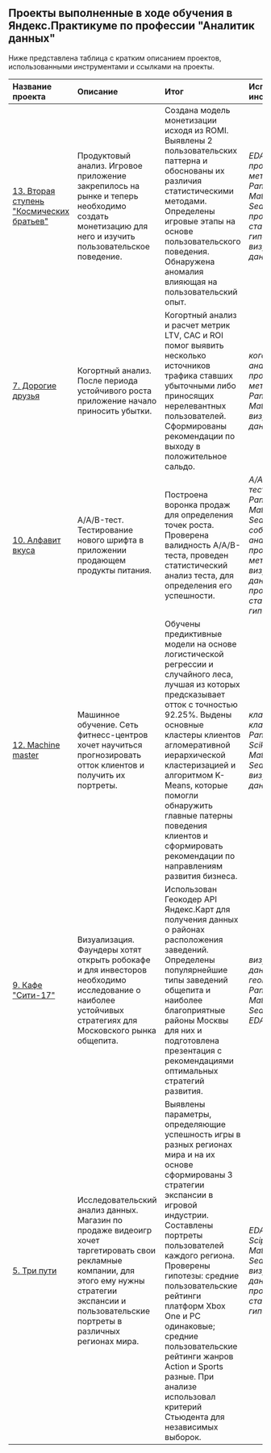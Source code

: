 ## Проекты выполненные в ходе обучения в Яндекс.Практикуме по профессии "Аналитик данных"

Ниже представлена таблица с кратким описанием проектов, использованными инструментами и ссылками на проекты.

| Название проекта | Описание | Итог | Используемые инструменты |
| :---------------------- | :---------------------- | :---------------------- | :---------------------- |
| [13. Вторая ступень "Космических братьев"](13-monetization-user_behavior) | Продуктовый анализ. Игровое приложение закрепилось на рынке и теперь необходимо создать монетизацию для него и изучить пользовательское поведение. | Создана модель монетизации исходя из ROMI. Выявлены 2 пользовательских паттерна и обоснованы их различия статистическими методами. Определены игровые этапы на основе пользовательского поведения. Обнаружена аномалия влияющая на пользовательский опыт. | *EDA*, *продуктовые метрики*, *Pandas*, *Scipy*, *Matplotlib*, *Seaborn*, *проверка статистических гипотез*, *визуализация данных* |
| [7. Дорогие друзья](7-cohor_analysis-metrics) | Когортный анализ. После периода устойчивого роста приложение начало приносить убытки. | Когортный анализ и расчет метрик LTV, CAC и ROI помог выявить несколько источников трафика ставших убыточными либо приносящих нерелевантных пользователей. Сформированы рекомендации по выходу в положительное сальдо. | *когортный анализ*, *продуктовые метрики*, *Pandas*, *Numpy*, *Matplotlib*, *визуализация данных* |
| [10. Алфавит вкуса](10-AAB-event_analytics-funnel) | A/A/B-тест. Тестирование нового шрифта в приложении продающем продукты питания. | Построена воронка продаж для определения точек роста. Проверена валидность A/A/B-теста, проведен статистический анализ теста, для определения его успешности. | *A/A/B-тестирование*, *Pandas*, *Scipy*, *Matplotlib*, *Seaborn*, *Plotly*, *событийная аналитика*, *продуктовые метрики*, *визуализация данных*, *проверка статистических гипотез* |
| [12. Machine master](12-prediction-сlustering) | Машинное обучение. Сеть фитнесс-центров хочет научиться прогнозировать отток клиентов и получить их портреты. | Обучены предиктивные модели на основе логистической регрессии и случайного леса, лучшая из которых предсказывает отток с точностью 92.25%. Выдены основные кластеры клиентов агломеративной иерархической кластеризацией и алгоритмом K-Means, которые помогли обнаружить главные патерны поведения клиентов и сформировать рекомендации по направлениям развития бизнеса. | *классификация*, *кластеризация*, *Pandas*, *Scipy*, *Scikit-learn*, *Matplotlib*, *Seaborn*, *EDA*, *визуализация данных* |
| [9. Кафе "Сити-17"](9-geocoding-visualization) | Визуализация. Фаундеры хотят открыть робокафе и для инвесторов необходимо исследование о наиболее устойчивых стратегиях для Московского рынка общепита. | Использован Геокодер API Яндекс.Карт для получения данных о районах расположения заведений. Определены популярнейшие типы заведений общепита и наиболее благоприятные районы Москвы для них и подготовлена презентация с рекомендациями оптимальных стратегий развития. | *визуализация данных*, *геокодинг*, *Pandas*, *Scipy*, *Matplotlib*, *Seaborn*, *Plotly*, *EDA* |
| [5. Три пути](5-EDA-stats) | Исследовательский анализ данных. Магазин по продаже видеоигр хочет таргетировать свои рекламные компании, для этого ему нужны стратегии экспансии и пользовательские портреты в различных регионах мира. | Выявлены параметры, определяющие успешность игры в разных регионах мира и на их основе сформированы 3 стратегии экспансии в игровой индустрии. Составлены портреты пользователей каждого региона. Проверены гипотезы: средние пользовательские рейтинги платформ Xbox One и PC одинаковые; средние пользовательские рейтинги жанров Action и Sports разные. При анализе использовал критерий Стьюдента для независимых выборок. | *EDA*, *Pandas*, *Scipy*, *Matplotlib*, *Seaborn*, *визуализация данных*, *проверка статистических гипотез* |





